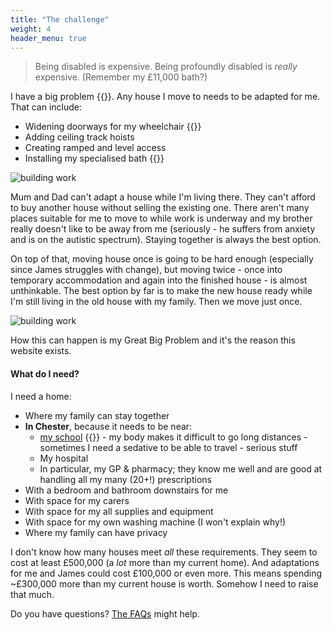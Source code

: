 ```yaml
---
title: "The challenge"
weight: 4
header_menu: true
---
```


> Being disabled is expensive. Being profoundly disabled is *really* expensive.
  (Remember my &pound;11,000 bath?)

I have a big problem&nbsp;{{<icon class="fa fa-bug">}}. Any house I move to
needs to be adapted for me. That can include:

* Widening doorways for my
  wheelchair&nbsp;{{<icon class="fa fa-wheelchair-alt">}}
* Adding ceiling track hoists
* Creating ramped and level access
* Installing my specialised bath&nbsp;{{<icon class="fa fa-bath">}}

![building work](images/building-work.jpg)

Mum and Dad can't adapt a house while I'm living there. They can't afford to
buy another house without selling the existing one. There aren't many places
suitable for me to move to while work is underway and my brother really doesn't
like to be away from me (seriously - he suffers from anxiety and is on the 
autistic spectrum). Staying together is always the best option.

On top of that, moving house once is going to be hard enough (especially since
James struggles with change), but moving twice - once into temporary
accommodation and again into the finished house - is almost unthinkable. The
best option by far is to make the new house ready while I'm still living in
the old house with my family. Then we move just once.

![building work](images/happy-twins.jpg)

How this can happen is my Great Big Problem and it's the reason this website
exists.

#### What do I need?

I need a home:

* Where my family can stay together
* **In Chester**, because it needs to be near:
  * [my school](https://www.deebanksschool.co.uk/)&nbsp;{{<icon class="fa fa-graduation-cap">}} -
    my body makes it difficult to go long distances - sometimes I need a
    sedative to be able to travel - serious stuff
  * My hospital
  * In particular, my GP & pharmacy; they know me well and are good at handling
    all my many (20+!) prescriptions
* With a bedroom and bathroom downstairs for me
* With space for my carers
* With space for my all supplies and equipment
* With space for my own washing machine (I won't explain why!)
* Where my family can have privacy

I don't know how many houses meet *all* these requirements. They seem to cost at
least &pound;500,000 (a *lot* more than my current home). And adaptations for me
and James could cost &pound;100,000 or even more. This means spending
~&pound;300,000 more than my current house is worth. Somehow I need to raise
that much.

Do you have questions? [The FAQs](faqs) might help.
